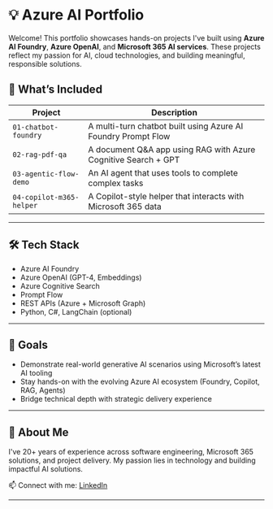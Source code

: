 # 💡 Azure AI Portfolio

Welcome! This portfolio showcases hands-on projects I've built using **Azure AI Foundry**, **Azure OpenAI**, and **Microsoft 365 AI services**. These projects reflect my passion for AI, cloud technologies, and building meaningful, responsible solutions.

## 🔧 What’s Included

| Project | Description |
|--------|-------------|
| `01-chatbot-foundry` | A multi-turn chatbot built using Azure AI Foundry Prompt Flow |
| `02-rag-pdf-qa` | A document Q&A app using RAG with Azure Cognitive Search + GPT |
| `03-agentic-flow-demo` | An AI agent that uses tools to complete complex tasks |
| `04-copilot-m365-helper` | A Copilot-style helper that interacts with Microsoft 365 data |

---

## 🛠 Tech Stack

- Azure AI Foundry
- Azure OpenAI (GPT-4, Embeddings)
- Azure Cognitive Search
- Prompt Flow
- REST APIs (Azure + Microsoft Graph)
- Python, C#, LangChain (optional)

---

## 🚀 Goals

- Demonstrate real-world generative AI scenarios using Microsoft’s latest AI tooling
- Stay hands-on with the evolving Azure AI ecosystem (Foundry, Copilot, RAG, Agents)
- Bridge technical depth with strategic delivery experience

---

## 🧠 About Me

I've 20+ years of experience across software engineering, Microsoft 365 solutions, and project delivery. My passion lies in technology and building impactful AI solutions.

📫 Connect with me: [LinkedIn](https://www.linkedin.com/in/baljindersingh)

---
